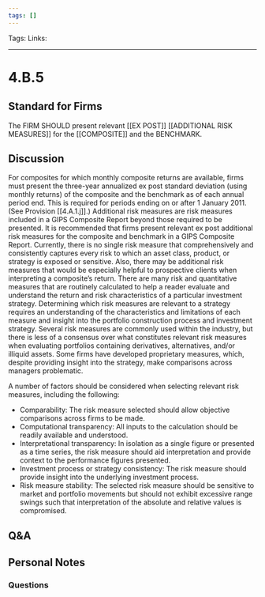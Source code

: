 ```yaml
---
tags: []
---
```

Tags:
Links: 
___
# 4.B.5
## Standard for Firms
The FIRM SHOULD present relevant [[EX POST]] [[ADDITIONAL RISK MEASURES]] for the [[COMPOSITE]] and the BENCHMARK.
## Discussion
For composites for which monthly composite returns are available, firms must present the three-year annualized ex post standard deviation (using monthly returns) of the composite and the benchmark as of each annual period end. This is required for periods ending on or after 1 January 2011. (See Provision [[4.A.1.j]].) Additional risk measures are risk measures included in a GIPS Composite Report beyond those required to be presented. It is recommended that firms present relevant ex post additional risk measures for the composite and benchmark in a GIPS Composite Report. Currently, there is no single risk measure that comprehensively and consistently captures every risk to which an asset class, product, or strategy is exposed or sensitive. Also, there may be additional risk measures that would be especially helpful to prospective clients when interpreting a composite’s return. There are many risk and quantitative measures that are routinely calculated to help a reader evaluate and understand the return and risk characteristics of a particular investment strategy. Determining which risk measures are relevant to a strategy requires an understanding of the characteristics and limitations of each measure and insight into the portfolio construction process and investment strategy. Several risk measures are commonly used within the industry, but there is less of a consensus over what constitutes relevant risk measures when evaluating portfolios containing derivatives, alternatives, and/or illiquid assets. Some firms have developed proprietary measures, which, despite providing insight into the strategy, make comparisons across managers problematic.

A number of factors should be considered when selecting relevant risk measures, including the following:
- Comparability: The risk measure selected should allow objective comparisons across firms to be made.
- Computational transparency: All inputs to the calculation should be readily available and understood.
- Interpretational transparency: In isolation as a single figure or presented as a time series, the risk measure should aid interpretation and provide context to the performance figures presented.
- Investment process or strategy consistency: The risk measure should provide insight into the underlying investment process.
- Risk measure stability: The selected risk measure should be sensitive to market and portfolio movements but should not exhibit excessive range swings such that interpretation of the absolute and relative values is compromised.
## Q&A

## Personal Notes

### Questions
